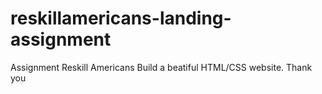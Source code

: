 # reskillamericans-landing-assignment
Assignment Reskill Americans
Build a beatiful HTML/CSS website. 
Thank you
